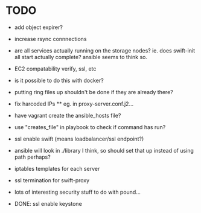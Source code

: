 # TODO
* add object expirer?
* increase rsync connnections
* are all services actually running on the storage nodes? ie. does swift-init all start actually complete? ansible seems to think so.
* EC2 compatability verify, ssl, etc
* is it possible to do this with docker?
* putting ring files up shouldn't be done if they are already there?
* fix harcoded IPs
** eg. in proxy-server.conf.j2...
* have vagrant create the ansible_hosts file?
* use "creates_file" in playbook to check if command has run?
* ssl enable swift (means loadbalancer/ssl endpoint?)
* ansible will look in ./library I think, so should set that up instead of using path perhaps?
* iptables templates for each server
* ssl termination for swift-proxy
* lots of interesting security stuff to do with pound...


* DONE: ssl enable keystone
